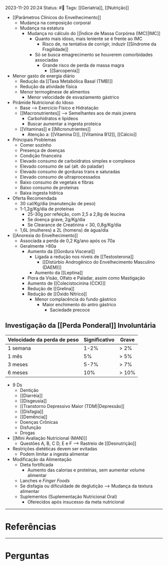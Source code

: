 2023-11-20 20:24
Status: #🌱 
Tags: [[Geriatria]], [[Nutrição]]
<br/>
- [[Parâmetros Clínicos do Envelhecimento]]
	- Mudança na composição corporal
	- Mudança na estatura
		- Mudança no cálculo do [[Índice de Massa Corpórea (IMC)|IMC]]
			- Quanto mais idoso, mais leniente se é frente ao IMC
				- Risco de, na tentativa de corrigir, induzir [[Síndrome da Fragilidade]]
			- Só se busca emagrecimento se houverem comorbidades associadas
				- Grande risco de perda de massa magra
					- [[Sarcopenia]]
- Menor gasto de energia diário
	- Redução da [[Taxa Metabólica Basal (TMB)]]
	- Redução da atividade física
	- Menor termogênese de alimentos
		- Menor velocidade de esvaziamento gástrico
- Pirâmide Nutricional do Idoso
	- Base --> Exercício Físico e Hidratação
	- [[Macronutrientes]] --> Semelhantes aos de mais jovens
		- Carbohidratos e lipídeos 
		- Buscar aumentar a ingesta proteica
	- [[Vitaminas]] e [[Micronutrientes]]
		- Atenção a: [[Vitamina D]], [[Vitamina B12]], [[Cálcio]]
- Principais Problemas
	- Comer sozinho
	- Presença de doenças
	- Condição financeira
	- Elevado consumo de carboidratos simples e complexos
	- Elevado consumo de sal (alt. do paladar)
	- Elevado consumo de gorduras trans e saturadas
	- Elevado consumo de ultraprocessados
	- Baixo consumo de vegetais e fibras
	- Baixo consumo de proteínas
	- Baixa ingesta hídrica
- Oferta Recomendada
	- 30 cal/Kg/dia (manutenção de peso)
	- 1-1,2g/Kg/dia de proteínas
		- 25-30g por refeição, com 2,5 a 2,8g de leucina
		- Se doença grave, 2g/Kg/dia
		- Se Clearance de Creatinina < 30, 0,8g/Kg/dia
	- 1,6L (mulheres) a 2L (homens) de água/dia
- [[Anorexia do Envelhecimento]]
	- Associada a perda de 0,2 Kg/ano após os 70a
	- Geralmente >80a
		- Aumento da [[Gordura Visceral]]
			- Ligada a redução nos níveis de [[Testosterona]]
				- [[Distúrbio Androgênico do Envelhecimento Masculino (DAEM)]]
			- Aumento da [[Leptina]]
		- Piora da Visão, Olfato e Paladar, assim como Mastigação
		- Aumento de [[Colecistocinina (CCK)]]
		- Redução de [[Grelina]]
		- Redução de [[Óxido Nítrico]]
			- Menor complacência do fundo gástrico
				- Maior enchimento do antro gástrico
					- Saciedade precoce
## Investigação da [[Perda Ponderal]] Involuntária

| Velocidade da perda de peso | Significativo | Grave |
| --- | --- | --- |
|1 semana | 1-2% | > 2% |
|1 mês | 5% | > 5% |
|3 meses | 5-7% | > 7% |
|6 meses | 10% | > 10% |
- 9 Ds
	- Dentição
	- [[Diarréia]]
	- [[Disgeusia]]
	- [[Transtorno Depressivo Maior (TDM)|Depressão]]
	- [[Disfagia]]
	- [[Demência]]
	- Doenças Crônicas
	- Disfunção
	- Drogas
- [[Mini Avaliação Nutricional (MAN)]]
	- Questões A, B, C D, E e F --> Rastreio de [[Desnutrição]]
- Restrições dietéticas devem ser evitadas
	- Podem limitar a ingesta alimentar
- Modificação da Alimentação
	- Dieta fortificada
		- Aumento das calorias e proteínas, sem aumentar volume alimentar
	- Lanches e _Finger Foods_
	- Se disfagia ou dificuldade de deglutição --> Mudança da textura alimentar
	- Suplementos (Suplementação Nutricional Oral)
		- Oferecidos após insucesso da meta nutricional
____
# Referências
---
# Perguntas

